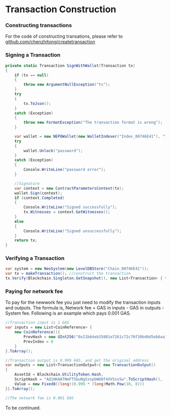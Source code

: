 # Transaction Construction

### Constructing transactions

For the code of constructing transations, please refer to [github.com/chenzhitong/createtransaction](https://github.com/chenzhitong/createtransaction)

### Signing a Transaction

```c#
private static Transaction SignWithWallet(Transaction tx)
{
    if (tx == null)
    {
        throw new ArgumentNullException("tx");
    }
    try
    {
        tx.ToJson();
    }
    catch (Exception)
    {
        throw new FormatException("The transaction format is wrong");
    }

    var wallet = new NEP6Wallet(new WalletIndexer("Index_00746E41"), "1.json");
    try
    {
        wallet.Unlock("password");
    }
    catch (Exception)
    {
        Console.WriteLine("password error");
    }

    //Signature
    var context = new ContractParametersContext(tx);
    wallet.Sign(context);
    if (context.Completed)
    {
        Console.WriteLine("Signed successfully");
        tx.Witnesses = context.GetWitnesses();
    }
    else
    {
        Console.WriteLine("Signed unsuccessfully");
    }
    return tx;
}
```

### Verifying a Transaction

```c#
var system = new NeoSystem(new LevelDBStore("Chain_00746E41"));
var tx = makeTransaction(); //construct the transaction
tx.Verify(Blockchain.Singleton.GetSnapshot(), new List<Transaction> { tx });
```

### Paying for network fee

To pay for the newwork fee you just need to modify the transaction inputs and outputs. The formula is, Network fee = GAS in inputs - GAS in outputs - System fee. Following is an example which pays 0.001 GAS.

```c#
//Transaction input is 1 GAS
var inputs = new List<CoinReference> {
    new CoinReference(){
        PrevHash = new UInt256("0x21b64eb35881e7261c72c70f38bd6d5eb6aa18f232e08ba3022220b46c13d9a2".Remove(0, 2).HexToBytes().Reverse().ToArray()),
        PrevIndex = 0
    }
}.ToArray();

//Transaction output is 0.999 GAS, and get the original address
var outputs = new List<TransactionOutput>{ new TransactionOutput()
{
    AssetId = Blockchain.UtilityToken.Hash,
    ScriptHash = "Ad1HKAATNmFT5buNgSxspbW68f4XVSssSw".ToScriptHash(),
    Value = new Fixed8((long)(0.999 * (long)Math.Pow(10, 8)))
}}.ToArray();

//The network fee is 0.001 GAS
```



To be continued.
